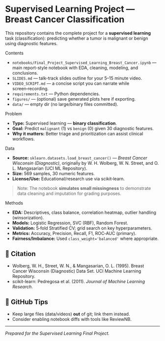 # Supervised Learning Project — Breast Cancer Classification

This repository contains the complete project for a **supervised learning** task (classification): predicting whether a tumor is malignant or benign using diagnostic features.

Contents
- `notebooks/Final_Project_Supervised_Learning_Breast_Cancer.ipynb` — main report-style notebook with EDA, cleaning, modeling, and conclusions.
- `SLIDES.md` — talk-track slides outline for your 5–15 minute video.
- `VIDEO_SCRIPT.md` — a concise script you can narrate while screen‑recording.
- `requirements.txt` — Python dependencies.
- `figures/` — (optional) save generated plots here if exporting.
- `data/` — empty dir (no large/binary files committed).

Problem
- **Type:** Supervised learning — **binary classification**.  
- **Goal:** Predict `malignant` (1) vs `benign` (0) given 30 diagnostic features.  
- **Why it matters:** Better triage and prioritization can assist clinical workflows.

Data
- **Source:** `sklearn.datasets.load_breast_cancer()` — *Breast Cancer Wisconsin (Diagnostic)*, originally by W. H. Wolberg, W. N. Street, and O. L. Mangasarian (UCI ML Repository).  
- **Size:** 569 samples, 30 numeric features.
- **License/Use:** Educational/research use via scikit‑learn.

> Note: The notebook **simulates small missingness** to demonstrate data cleaning and imputation for grading purposes.

Methods
- **EDA:** Descriptives, class balance, correlation heatmap, outlier handling (winsorization).  
- **Models:** Logistic Regression, SVC (RBF), Random Forest.  
- **Validation:** 5‑fold Stratified CV; grid search on key hyperparameters.  
- **Metrics:** Accuracy, Precision, Recall, F1, ROC‑AUC (primary).  
- **Fairness/Imbalance:** Used `class_weight='balanced'` where appropriate.

## 📜 Citation
- Wolberg, W. H., Street, W. N., &amp; Mangasarian, O. L. (1995). Breast Cancer Wisconsin (Diagnostic) Data Set. UCI Machine Learning Repository.
- scikit-learn: Pedregosa et al. (2011). *Journal of Machine Learning Research*.

## 📁 GitHub Tips
- Keep large files (data/videos) **out** of git; link them instead.
- Consider enabling notebook diffs with tools like ReviewNB.

---
*Prepared for the Supervised Learning Final Project.*
